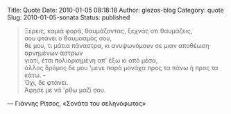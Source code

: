Title: Quote
Date: 2010-01-05 08:18:18
Author: glezos-blog
Category: quote
Slug: 2010-01-05-sonata
Status: published

> Ξέρεις, καμιά φορά, θαυμάζοντας, ξεχνάς οτι θαυμάζεις,
> <br/>σου φτάνει ο θαυμασμός σου,
> <br/>θε μου, τι μάτια πάναστρα, κι ανυψωνόμουν σε μιαν αποθέωση αρνημένων άστρων
> <br/>γιατί, έτσι πολιορκημένη απ' έξω κι από μέσα,
> <br/>άλλος δρόμος δε μου 'μενε παρά μονάχα προς τα πάνω ή προς τα κάτω. -
> <br/>Όχι, δε φτάνει.
> <br/>Άφησέ με νά 'ρθω μαζί σου.

— Γιάννης Ρίτσος, «Σονάτα του σεληνόφωτος»
